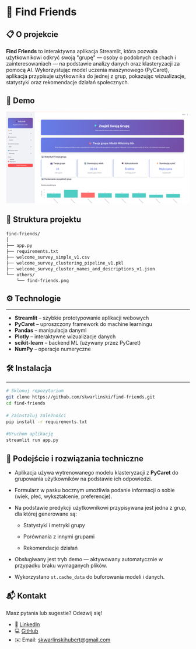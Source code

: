 # 👥 Find Friends

## 📋 O projekcie

**Find Friends** to interaktywna aplikacja Streamlit, która pozwala użytkownikowi odkryć swoją "grupę" — osoby o podobnych cechach i zainteresowaniach — na podstawie analizy danych oraz klasteryzacji za pomocą AI. Wykorzystując model uczenia maszynowego (PyCaret), aplikacja przypisuje użytkownika do jednej z grup, pokazując wizualizacje, statystyki oraz rekomendacje działań społecznych.

## 📱 Demo

![Find Friends Interface](others/find-friends.png)

## 📁 Struktura projektu

```
find-friends/
│
├── app.py
├── requirements.txt
├── welcome_survey_simple_v1.csv
├── welcome_survey_clustering_pipeline_v1.pkl
├── welcome_survey_cluster_names_and_descriptions_v1.json
└── others/
    └── find-friends.png

```
## ⚙️ Technologie
---
- **Streamlit** – szybkie prototypowanie aplikacji webowych
- **PyCaret** – uproszczony framework do machine learningu
- **Pandas** – manipulacja danymi
- **Plotly** – interaktywne wizualizacje danych
- **scikit-learn** – backend ML (używany przez PyCaret)
- **NumPy** – operacje numeryczne


## 🛠️ Instalacja
---

   ```bash
   # Sklonuj repozytorium
   git clone https://github.com/skwarlinski/find-friends.git
   cd find-friends
 
   # Zainstaluj zależności
   pip install -r requirements.txt

   #Uruchom aplikację
   streamlit run app.py
   ```

## 🧠 Podejście i rozwiązania techniczne

- Aplikacja używa wytrenowanego modelu klasteryzacji z **PyCaret** do grupowania użytkowników na podstawie ich odpowiedzi.

- Formularz w pasku bocznym umożliwia podanie informacji o sobie (wiek, płeć, wykształcenie, preferencje).

- Na podstawie predykcji użytkownikowi przypisywana jest jedna z grup, dla której generowane są:

    - Statystyki i metryki grupy

    - Porównania z innymi grupami

    - Rekomendacje działań

- Obsługiwany jest tryb demo — aktywowany automatycznie w przypadku braku wymaganych plików.

- Wykorzystano `st.cache_data` do buforowania modeli i danych.

## 📬 Kontakt

Masz pytania lub sugestie? Odezwij się!

- 💼 [LinkedIn](https://www.linkedin.com/in/hubert-skwarlinski-895437368/)
- 💻 [GitHub](https://github.com/skwarlinski)
- ✉️ Email: [skwarlinskihubert@gmail.com](mailto:skwarlinskihubert@gmail.com)